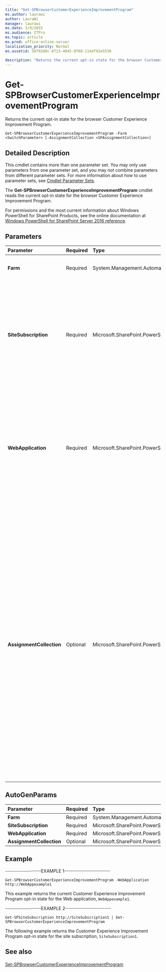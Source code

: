 ```yaml
---
title: "Get-SPBrowserCustomerExperienceImprovementProgram"
ms.author: laurawi
author: LauraWi
manager: laurawi
ms.date: 3/9/2015
ms.audience: ITPro
ms.topic: article
ms.prod: office-online-server
localization_priority: Normal
ms.assetid: 5870288c-8713-4045-9768-114df92e5538

description: "Returns the current opt-in state for the browser Customer Experience Improvement Program."
---
```


# Get-SPBrowserCustomerExperienceImprovementProgram

Returns the current opt-in state for the browser Customer Experience Improvement Program.
  
```
Get-SPBrowserCustomerExperienceImprovementProgram -Farm <SwitchParameter> [-AssignmentCollection <SPAssignmentCollection>]
```

## Detailed Description

This cmdlet contains more than one parameter set. You may only use parameters from one parameter set, and you may not combine parameters from different parameter sets. For more information about how to use parameter sets, see [Cmdlet Parameter Sets](https://go.microsoft.com/fwlink/?LinkID=187810).
  
The **Get-SPBrowserCustomerExperienceImprovementProgram** cmdlet reads the current opt-in state for the browser Customer Experience Improvement Program. 
  
For permissions and the most current information about Windows PowerShell for SharePoint Products, see the online documentation at [Windows PowerShell for SharePoint Server 2016 reference](https://go.microsoft.com/fwlink/p/?LinkId=671715).
  
## Parameters

|**Parameter**|**Required**|**Type**|**Description**|
|:-----|:-----|:-----|:-----|
|**Farm** <br/> |Required  <br/> |System.Management.Automation.SwitchParameter  <br/> |Specifies that the opt-in state for the farm is returned by this cmdlet.  <br/> |
|**SiteSubscription** <br/> |Required  <br/> |Microsoft.SharePoint.PowerShell.SPSiteSubscriptionPipeBind  <br/> |Returns the opt-in state for the specified site subscription.  <br/> The type must be a valid URL, in the form http://server_name; a valid GUID, in the form 12345678-90ab-cdef-1234-567890bcdefgh; a valid name of a site subscription (for example, SiteSubscription1); or an instance of a valid **SiteSubscription** object.  <br/> |
|**WebApplication** <br/> |Required  <br/> |Microsoft.SharePoint.PowerShell.SPWebApplicationPipeBind  <br/> |Returns the opt-in state for the specified SharePoint Web application.  <br/> The type must be a valid URL, in the form http://server_name; a valid GUID, in the form 12345678-90ab-cdef-1234-567890bcdefgh; a valid name of SharePoint Web application (for example, MyOfficeApp1); or an instance of a valid **SPWebApplication** object.  <br/> |
|**AssignmentCollection** <br/> |Optional  <br/> |Microsoft.SharePoint.PowerShell.SPAssignmentCollection  <br/> |Manages objects for the purpose of proper disposal. Use of objects, such as **SPWeb** or **SPSite**, can use large amounts of memory and use of these objects in Windows PowerShell scripts requires proper memory management. Using the **SPAssignment** object, you can assign objects to a variable and dispose of the objects after they are needed to free up memory. When **SPWeb**, **SPSite**, or **SPSiteAdministration** objects are used, the objects are automatically disposed of if an assignment collection or the **Global** parameter is not used.  <br/> > [!NOTE]> When the **Global** parameter is used, all objects are contained in the global store. If objects are not immediately used, or disposed of by using the **Stop-SPAssignment** command, an out-of-memory scenario can occur.           |
   
## AutoGenParams

|**Parameter**|**Required**|**Type**|**Description**|
|:-----|:-----|:-----|:-----|
|**Farm** <br/> |Required  <br/> |System.Management.Automation.SwitchParameter  <br/> ||
|**SiteSubscription** <br/> |Required  <br/> |Microsoft.SharePoint.PowerShell.SPSiteSubscriptionPipeBind  <br/> ||
|**WebApplication** <br/> |Required  <br/> |Microsoft.SharePoint.PowerShell.SPWebApplicationPipeBind  <br/> ||
|**AssignmentCollection** <br/> |Optional  <br/> |Microsoft.SharePoint.PowerShell.SPAssignmentCollection  <br/> ||
   
## Example

------------------EXAMPLE 1-----------------------
  
```
Get-SPBrowserCustomerExperienceImprovementProgram -WebApplication http://WebAppexample1
```

This example returns the current Customer Experience Improvement Program opt-in state for the Web application,  `WebAppexample1`.
  
------------------EXAMPLE 2-----------------------
  
```
Get-SPSiteSubscription http://SiteSubscription1 | Get- SPBrowserCustomerExperienceImprovementProgram
```

The following example returns the Customer Experience Improvement Program opt-in state for the site subscription,  `SiteSubscription1`.
  
## See also

#### 

[Set-SPBrowserCustomerExperienceImprovementProgram](set-spbrowsercustomerexperienceimprovementprogram.md)

